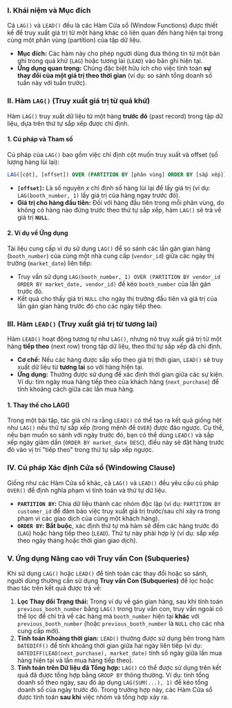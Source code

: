 ### I. Khái niệm và Mục đích

Cả `LAG()` và `LEAD()` đều là các Hàm Cửa sổ (Window Functions) được thiết kế để truy xuất giá trị từ một hàng khác có liên quan đến hàng hiện tại trong cùng một phân vùng (partition) của tập dữ liệu.

*   **Mục đích:** Các hàm này cho phép người dùng đưa thông tin từ một bản ghi trong quá khứ (`LAG`) hoặc tương lai (`LEAD`) vào bản ghi hiện tại.
*   **Ứng dụng quan trọng:** Chúng đặc biệt hữu ích cho việc tính toán **sự thay đổi của một giá trị theo thời gian** (ví dụ: so sánh tổng doanh số tuần này với tuần trước).

### II. Hàm `LAG()` (Truy xuất giá trị từ quá khứ)

Hàm `LAG()` truy xuất dữ liệu từ một hàng **trước đó** (past record) trong tập dữ liệu, dựa trên thứ tự sắp xếp được chỉ định.

#### 1. Cú pháp và Tham số
Cú pháp của `LAG()` bao gồm việc chỉ định cột muốn truy xuất và offset (số lượng hàng lùi lại):

```sql
LAG([cột], [offset]) OVER (PARTITION BY [phân vùng] ORDER BY [sắp xếp])
```

*   **`[offset]`:** Là số nguyên $x$ chỉ định số hàng lùi lại để lấy giá trị (ví dụ: `LAG(booth_number, 1)` lấy giá trị của hàng ngay trước đó).
*   **Giá trị cho hàng đầu tiên:** Đối với hàng đầu tiên trong mỗi phân vùng, do không có hàng nào đứng trước theo thứ tự sắp xếp, hàm `LAG()` sẽ trả về giá trị **`NULL`**.

#### 2. Ví dụ về Ứng dụng
Tài liệu cung cấp ví dụ sử dụng `LAG()` để so sánh các lần gán gian hàng (`booth_number`) của cùng một nhà cung cấp (`vendor_id`) giữa các ngày thị trường (`market_date`) liên tiếp:

*   Truy vấn sử dụng `LAG(booth_number, 1) OVER (PARTITION BY vendor_id ORDER BY market_date, vendor_id)` để kéo `booth_number` của lần gán trước đó.
*   Kết quả cho thấy giá trị `NULL` cho ngày thị trường đầu tiên và giá trị của lần gán gian hàng trước đó cho các ngày tiếp theo.

### III. Hàm `LEAD()` (Truy xuất giá trị từ tương lai)

Hàm `LEAD()` hoạt động tương tự như `LAG()`, nhưng nó truy xuất giá trị từ một hàng **tiếp theo** (next row) trong tập dữ liệu, theo thứ tự sắp xếp đã chỉ định.

*   **Cơ chế:** Nếu các hàng được sắp xếp theo giá trị thời gian, `LEAD()` sẽ truy xuất dữ liệu từ **tương lai** so với hàng hiện tại.
*   **Ứng dụng:** Thường được sử dụng để xác định thời gian giữa các sự kiện. Ví dụ: tìm ngày mua hàng tiếp theo của khách hàng (`next_purchase`) để tính khoảng cách giữa các lần mua hàng.

#### 1. Thay thế cho LAG()
Trong một bài tập, tác giả chỉ ra rằng `LEAD()` có thể tạo ra kết quả giống hệt như `LAG()` nếu thứ tự sắp xếp (trong mệnh đề `OVER`) được đảo ngược. Cụ thể, nếu bạn muốn so sánh với ngày trước đó, bạn có thể dùng `LEAD()` và sắp xếp ngày giảm dần (`ORDER BY market_date DESC`), điều này sẽ đặt hàng trước đó vào vị trí "tiếp theo" trong thứ tự sắp xếp ngược.

### IV. Cú pháp Xác định Cửa sổ (Windowing Clause)

Giống như các Hàm Cửa sổ khác, cả `LAG()` và `LEAD()` đều yêu cầu cú pháp `OVER()` để định nghĩa phạm vi tính toán và thứ tự dữ liệu.

*   **`PARTITION BY`:** Chia dữ liệu thành các nhóm độc lập (ví dụ: `PARTITION BY customer_id` để đảm bảo việc truy xuất giá trị trước/sau chỉ xảy ra trong phạm vi các giao dịch của cùng một khách hàng).
*   **`ORDER BY`:** **Bắt buộc**, xác định thứ tự mà hàm sẽ đếm các hàng trước đó (`LAG`) hoặc hàng tiếp theo (`LEAD`). Thứ tự này phải hợp lý (ví dụ: sắp xếp theo ngày tháng hoặc thời gian giao dịch).

### V. Ứng dụng Nâng cao với Truy vấn Con (Subqueries)

Khi sử dụng `LAG()` hoặc `LEAD()` để tính toán các thay đổi hoặc so sánh, người dùng thường cần sử dụng **Truy vấn Con (Subqueries)** để lọc hoặc thao tác trên kết quả được trả về:

1.  **Lọc Thay đổi Trạng thái:** Trong ví dụ về gán gian hàng, sau khi tính toán `previous_booth_number` bằng `LAG()` trong truy vấn con, truy vấn ngoài có thể lọc để chỉ trả về các hàng mà `booth_number` hiện tại **khác** với `previous_booth_number` (hoặc `previous_booth_number` là `NULL` cho các nhà cung cấp mới).
2.  **Tính toán Khoảng thời gian:** `LEAD()` thường được sử dụng bên trong hàm `DATEDIFF()` để tính khoảng thời gian giữa hai ngày liên tiếp (ví dụ: `DATEDIFF(LEAD(next_purchase), market_date)` tính số ngày giữa lần mua hàng hiện tại và lần mua hàng tiếp theo).
3.  **Tính toán trên Dữ liệu đã Tổng hợp:** `LAG()` có thể được sử dụng trên kết quả đã được tổng hợp bằng `GROUP BY` thông thường. Ví dụ: tính tổng doanh số theo ngày, sau đó áp dụng `LAG(SUM(...), 1)` để kéo tổng doanh số của ngày trước đó. Trong trường hợp này, các Hàm Cửa sổ được tính toán **sau khi** việc nhóm và tổng hợp xảy ra.